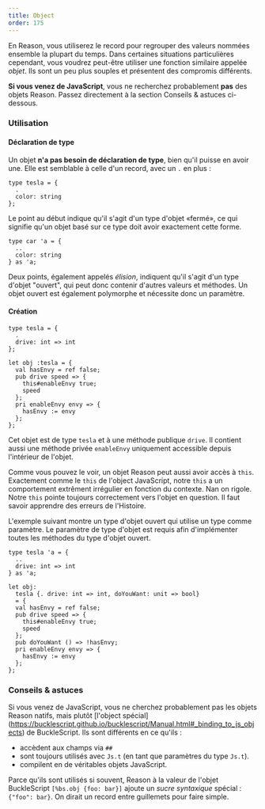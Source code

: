 ```yaml
---
title: Object
order: 175
---
```


En Reason, vous utiliserez le record pour regrouper des valeurs nommées ensemble la plupart du temps. Dans certaines situations particulières cependant, vous voudrez peut-être utiliser une fonction similaire appelée *objet*. Ils sont un peu plus souples et présentent des compromis différents.

**Si vous venez de JavaScript**, vous ne recherchez probablement **pas** des objets Reason. Passez directement à la section Conseils & astuces ci-dessous.

### Utilisation

#### Déclaration de type

Un objet **n'a pas besoin de déclaration de type**, bien qu'il puisse en avoir une. Elle est semblable à celle d'un record, avec un `.` en plus :

```reason
type tesla = {
  .
  color: string
};
```

Le point au début indique qu'il s'agit d'un type d'objet «fermé», ce qui signifie qu'un objet basé sur ce type doit avoir exactement cette forme.

```reason
type car 'a = {
  ..
  color: string
} as 'a;
```

Deux points, également appelés *élision*, indiquent qu'il s'agit d'un type d'objet "ouvert", qui peut donc contenir d'autres valeurs et méthodes. Un objet ouvert est également polymorphe et nécessite donc un paramètre.

#### Création

```reason
type tesla = {
  .
  drive: int => int
};

let obj :tesla = {
  val hasEnvy = ref false;
  pub drive speed => {
    this#enableEnvy true;
    speed
  };
  pri enableEnvy envy => {
    hasEnvy := envy
  };
};
```

Cet objet est de type `tesla` et à une méthode publique `drive`. Il contient aussi une méthode privée `enableEnvy` uniquement accessible depuis l'intérieur de l'objet.

Comme vous pouvez le voir, un objet Reason peut aussi avoir accès à `this`. Exactement comme le `this` de l'object JavaScript, notre `this` a un comportement extrêment irrégulier en fonction du contexte. Nan on rigole. Notre `this` pointe toujours correctement vers l'objet en question. Il faut savoir apprendre des erreurs de l'Histoire.

L'exemple suivant montre un type d'objet ouvert qui utilise un type comme paramètre. Le paramètre de type d'objet est requis afin d'implémenter toutes les méthodes du type d'objet ouvert.

```reason
type tesla 'a = {
  ..
  drive: int => int
} as 'a;

let obj:
  tesla {. drive: int => int, doYouWant: unit => bool}
  = {
  val hasEnvy = ref false;
  pub drive speed => {
    this#enableEnvy true;
    speed
  };
  pub doYouWant () => !hasEnvy;
  pri enableEnvy envy => {
    hasEnvy := envy
  };
};
```

### Conseils & astuces

Si vous venez de JavaScript, vous ne cherchez probablement pas les objets Reason natifs, mais plutôt [l'object spécial] (https://bucklescript.github.io/bucklescript/Manual.html#_binding_to_js_objects) de BuckleScript. Ils sont différents en ce qu'ils :

- accèdent aux champs via `##`
- sont toujours utilisés avec `Js.t` (en tant que paramètres du type `Js.t`).
- compilent en de véritables objets JavaScript.

Parce qu'ils sont utilisés si souvent, Reason à la valeur de l'objet BuckleScript `[%bs.obj {foo: bar}]` ajoute un *sucre syntaxique* spécial : `{"foo": bar}`. On dirait un record entre guillemets pour faire simple.
